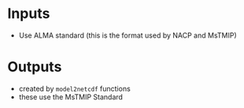 # Inputs

* Use ALMA standard (this is the format used by NACP and MsTMIP) 

# Outputs

* created by `model2netcdf` functions
* these use the MsTMIP Standard

